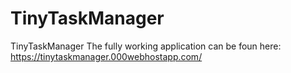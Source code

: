 # TinyTaskManager
TinyTaskManager
The fully working application can be foun here: https://tinytaskmanager.000webhostapp.com/
